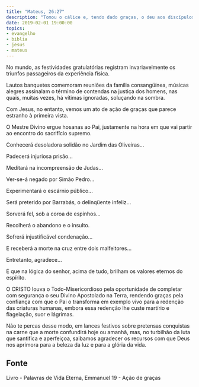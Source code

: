 ```yaml
---
title: "Mateus, 26:27"
description: "Tomou o cálice e, tendo dado graças, o deu aos discípulos, dizendo: Bebei dele todos."
date: 2019-02-01 19:00:00
topics: 
- evangelho
- biblia
- jesus
- mateus
---
```


No mundo, as festividades gratulatórias registram invariavelmente os triunfos
passageiros da experiência física.

Lautos banquetes comemoram reuniões da família consangüínea, músicas alegres
assinalam o término de contendas na justiça dos homens, nas quais, muitas vezes, há
vítimas ignoradas, soluçando na sombra.

Com Jesus, no entanto, vemos um ato de ação de graças que parece estranho à
primeira vista.

O Mestre Divino ergue hosanas ao Pai, justamente na hora em que vai partir ao
encontro do sacrifício supremo.

Conhecerá desoladora solidão no Jardim das Oliveiras...

Padecerá injuriosa prisão...

Meditará na incompreensão de Judas...

Ver-se-á negado por Simão Pedro...

Experimentará o escárnio público...

Será preterido por Barrabás, o delinqüente infeliz...

Sorverá fel, sob a coroa de espinhos...

Recolherá o abandono e o insulto.

Sofrerá injustificável condenação...

E receberá a morte na cruz entre dois malfeitores...

Entretanto, agradece...

É que na lógica do senhor, acima de tudo, brilham os valores eternos do espírito.

O CRISTO louva o Todo-Misericordioso pela oportunidade de completar com
segurança o seu Divino Apostolado na Terra, rendendo graças pela confiança com que o
Pai o transforma em exemplo vivo para a redenção das criaturas humanas, embora essa
redenção lhe custe martírio e flagelação, suor e lágrimas.

Não te percas desse modo, em lances festivos sobre pretensas conquistas na carne
que a morte confundirá hoje ou amanhã, mas, no turbilhão da luta que santifica e
aperfeiçoa, saibamos agradecer os recursos com que Deus nos aprimora para a beleza
da luz e para a glória da vida.



## Fonte
Livro - Palavras de Vida Eterna, Emmanuel
19 - Ação de graças
